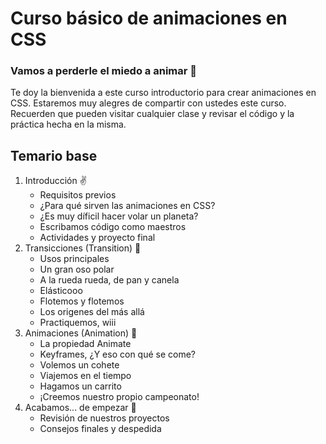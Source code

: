 # Curso básico de animaciones en CSS
### Vamos a perderle el miedo a animar :muscle:

Te doy la bienvenida a este curso introductorio para crear animaciones en CSS. Estaremos muy alegres de compartir con ustedes este curso. Recuerden que pueden visitar cualquier clase y revisar el código y la práctica hecha en la misma.

## Temario base
1. Introducción :v:
    - Requisitos previos
    - ¿Para qué sirven las animaciones en CSS?
    - ¿Es muy díficil hacer volar un planeta?
    - Escribamos código como maestros
    - Actividades y proyecto final
2. Transicciones (Transition) :volcano:
    - Usos principales
    - Un gran oso polar
    - A la rueda rueda, de pan y canela
    - Elásticooo
    - Flotemos y flotemos
    - Los origenes del más allá
    - Practiquemos, wiii
3. Animaciones (Animation) :runner:
    - La propiedad Animate
    - Keyframes, ¿Y eso con qué se come?
    - Volemos un cohete
    - Viajemos en el tiempo
    - Hagamos un carrito
    - ¡Creemos nuestro propio campeonato!
4. Acabamos... de empezar :ghost:
    - Revisión de nuestros proyectos
    - Consejos finales y despedida